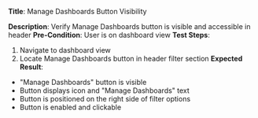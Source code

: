 **Title**: Manage Dashboards Button Visibility

**Description**: Verify Manage Dashboards button is visible and accessible in header
**Pre-Condition**: User is on dashboard view
**Test Steps**:
1. Navigate to dashboard view
2. Locate Manage Dashboards button in header filter section
**Expected Result**:
- "Manage Dashboards" button is visible
- Button displays icon and "Manage Dashboards" text
- Button is positioned on the right side of filter options
- Button is enabled and clickable